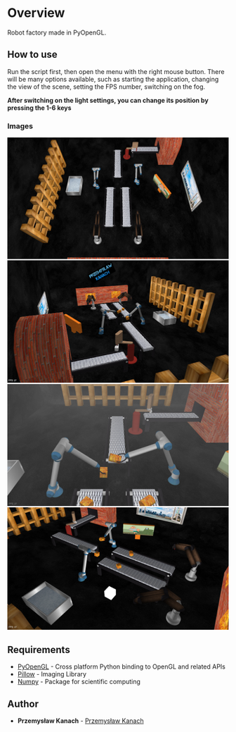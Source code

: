 # Overview

Robot factory made in PyOpenGL.

## How to use

Run the script first, then open the menu with the right mouse button. There will be many options available, such as starting the application, changing the view of the scene, setting the FPS number, switching on the fog. 

**After switching on the light settings, you can change its position by pressing the 1-6 keys**

### Images

![Image 1](/Images/1.png)
![Image 2](/Images/2.png)
![Image 3](/Images/3.png)
![Image 4](/Images/4.png)

## Requirements

* [PyOpenGL](http://pyopengl.sourceforge.net) - Cross platform Python binding to OpenGL and related APIs
* [Pillow](https://pillow.readthedocs.io/en/stable/) - Imaging Library
* [Numpy](http://www.numpy.org) - Package for scientific computing

## Author

* **Przemysław Kanach** - [Przemysław Kanach](https://github.com/Przemoo16)
